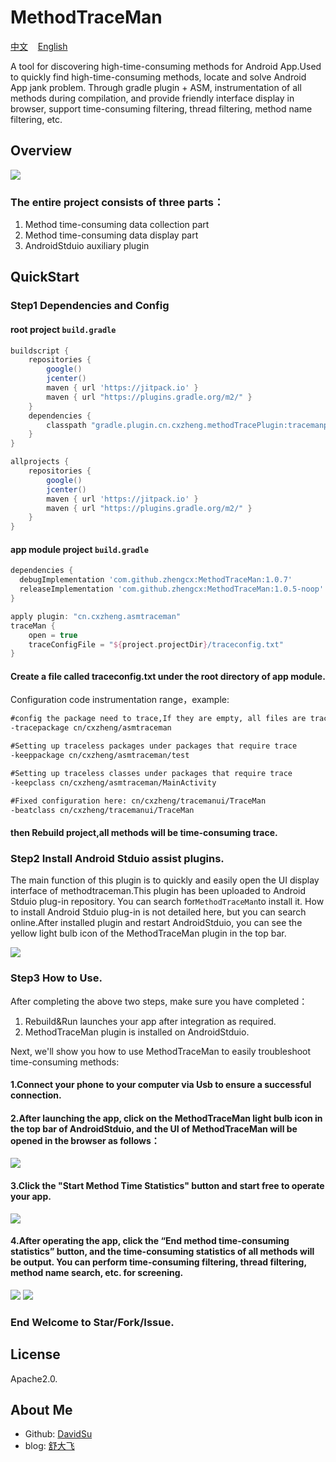 # MethodTraceMan

<p>
<a href="README.md">中文</a>&nbsp;&nbsp;&nbsp;
<a href="README_en.md">English</a>
</p>

A tool for discovering high-time-consuming methods for Android App.Used to quickly find high-time-consuming methods, locate and solve Android App jank problem. Through gradle plugin + ASM, instrumentation of all methods during compilation, and provide friendly interface display in browser, support time-consuming filtering, thread filtering, method name filtering, etc.


## Overview
<img src="methodtraceman.png" width:800 height:500/>


### The entire project consists of three parts：

1. Method time-consuming data collection part
2. Method time-consuming data display part
3. AndroidStduio auxiliary plugin

## QuickStart

### Step1 Dependencies and Config

#### root project `build.gradle`

```groovy
buildscript {
    repositories {
        google()
        jcenter()
        maven { url 'https://jitpack.io' }
        maven { url "https://plugins.gradle.org/m2/" }
    }
    dependencies {
        classpath "gradle.plugin.cn.cxzheng.methodTracePlugin:tracemanplugin:1.0.3"
    }
}

allprojects {
    repositories {
        google()
        jcenter()
        maven { url 'https://jitpack.io' }
        maven { url "https://plugins.gradle.org/m2/" }
    }
}
```

#### app module project `build.gradle`

```groovy
dependencies {
  debugImplementation 'com.github.zhengcx:MethodTraceMan:1.0.7'
  releaseImplementation 'com.github.zhengcx:MethodTraceMan:1.0.5-noop'
}

apply plugin: "cn.cxzheng.asmtraceman"
traceMan {
    open = true
    traceConfigFile = "${project.projectDir}/traceconfig.txt"
}
```

#### Create a file called traceconfig.txt under the root directory of app module.
Configuration code instrumentation range，example:

```txt
#config the package need to trace,If they are empty, all files are traced by default.
-tracepackage cn/cxzheng/asmtraceman

#Setting up traceless packages under packages that require trace
-keeppackage cn/cxzheng/asmtraceman/test

#Setting up traceless classes under packages that require trace
-keepclass cn/cxzheng/asmtraceman/MainActivity

#Fixed configuration here: cn/cxzheng/tracemanui/TraceMan
-beatclass cn/cxzheng/tracemanui/TraceMan
```

#### then Rebuild project,all methods will be time-consuming trace.


### Step2 Install Android Stduio assist plugins.
The main function of this plugin is to quickly and easily open the UI display interface of methodtraceman.This plugin has been uploaded to Android Stduio plug-in repository. You can search for`MethodTraceMan`to install it. How to install Android Stduio plug-in is not detailed here, but you can search online.After installed plugin and restart AndroidStduio, you can see the yellow light bulb icon of the MethodTraceMan plugin in the top bar.


<img src="aspluginicon.png" width:400 height:250/>

### Step3 How to Use.
After completing the above two steps, make sure you have completed：

1. Rebuild&Run launches your app after integration as required.
2. MethodTraceMan plugin is installed on AndroidStduio.

Next, we'll show you how to use MethodTraceMan to easily troubleshoot time-consuming methods:

#### 1.Connect your phone to your computer via Usb to ensure a successful connection.

#### 2.After launching the app, click on the MethodTraceMan light bulb icon in the top bar of AndroidStduio, and the UI of MethodTraceMan will be opened in the browser as follows：

<img src="img/startui.png" width:600 height:350/>


#### 3.Click the "Start Method Time Statistics" button and start free to operate your app.
<img src="img/startwork.png" width:600 height:350/>

#### 4.After operating the app, click the “End method time-consuming statistics” button, and the time-consuming statistics of all methods will be output. You can perform time-consuming filtering, thread filtering, method name search, etc. for screening.
<img src="img/endwork.png" width:600 height:350/>

<img src="img/result.png" width:600 height:350/>


### End Welcome to Star/Fork/Issue.

## License

Apache2.0.


## About Me

- Github: [DavidSu](https://github.com/zhengcx)
- blog: [舒大飞](https://juejin.im/user/5a6d2293518825734a74ed4c/posts)
